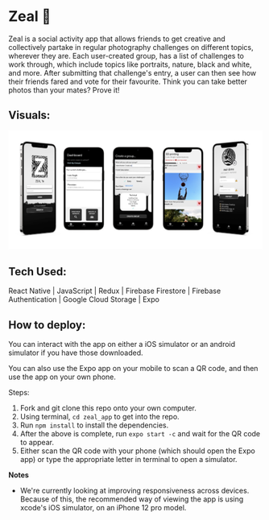 # Zeal 🦓

Zeal is a social activity app that allows friends to get creative and collectively partake in regular photography challenges on different topics, wherever they are. Each user-created group, has a list of challenges to work through, which include topics like portraits, nature, black and white, and more. After submitting that challenge's entry, a user can then see how their friends fared and vote for their favourite. Think you can take better photos than your mates? Prove it!

## Visuals:

![](assets/zealMockup.png)

## Tech Used:

React Native | JavaScript | Redux | Firebase Firestore | Firebase Authentication | Google Cloud Storage | Expo

## How to deploy:

You can interact with the app on either a iOS simulator or an android simulator if you have those downloaded.

You can also use the Expo app on your mobile to scan a QR code, and then use the app on your own phone.

Steps:

1. Fork and git clone this repo onto your own computer.
2. Using terminal, `cd zeal_app` to get into the repo.
3. Run `npm install` to install the dependencies.
4. After the above is complete, run `expo start -c` and wait for the QR code to appear.
5. Either scan the QR code with your phone (which should open the Expo app) or type the appropriate letter in terminal to open a simulator.

**Notes**

- We're currently looking at improving responsiveness across devices. Because of this, the recommended way of viewing the app is using xcode's iOS simulator, on an iPhone 12 pro model.
